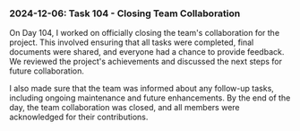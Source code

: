 ### 2024-12-06: Task 104 - Closing Team Collaboration

On Day 104, I worked on officially closing the team's collaboration for the project. This involved ensuring that all tasks were completed, final documents were shared, and everyone had a chance to provide feedback. We reviewed the project's achievements and discussed the next steps for future collaboration.

I also made sure that the team was informed about any follow-up tasks, including ongoing maintenance and future enhancements. By the end of the day, the team collaboration was closed, and all members were acknowledged for their contributions.

